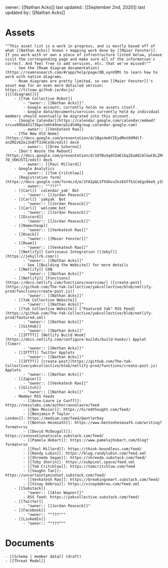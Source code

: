 owner:: [[Nathan Acks]]
last updated:: [[September 2nd, 2020]]
last updated by:: [[Nathan Acks]]
# Assets
    ^^This asset list is a work in progress, and is mostly based off of what [[Nathan Acks]] knows + mapping work done by [[Maier Fenster]]. If you work with or own a piece of infrastructure listed below, please visit the corresponding page and make sure all of the information's correct. And feel free to add services, etc. that we've missed!^^
        - See the [Roam diagram documentation](https://roamresearch.com/#/app/help/page/OB_uynVDM) to learn how to work with native diagrams.
        - Roam diagrams are pretty limited, so see [[Maier Fenster]]'s asset map for an even more detailed version: https://tilnow.github.io/docjs/
    {{[[diagram]]}}
        - [[Yak Collective Robot]]
            - "owner:: [[Nathan Acks]]"
            - Google account; currently holds no assets itself.
            - Google data/documents/services currently held by individual members should eventually be migrated into this account.
        - [Google Calendar](https://calendar.google.com/calendar/embed?src=o995m43173bpslmhh49nmrp5i4%40group.calendar.google.com)
            - owner:: [[Venkatesh Rao]]
        - [The New Old Home](https://docs.google.com/presentation/d/1Bgs4e6YIEydMot0VM4lf-onZM2z6Zei3n87f3JHCeSk/edit) deck
            - owner:: [[Drew Schorno]]
        - [Don't Waste the Reboot](https://docs.google.com/presentation/d/1OfBuSq4SImE1Gq2EaAGCAlkwC8LZRCWx-7O_VOHJ5TI/edit) deck
            - owner:: [[Paul Millerd]]
        - Google Analytics
            - owner:: [[Tom Critchlow]]
        - [Registration form](https://docs.google.com/forms/d/e/1FAIpQLSfVUUvuIkzEGffk1CoEgzOkeO_yI05Nuw6zU3H1TNLmiQOf7g/viewform)
            - owner:: ^^???^^
        - [[Carl]] `calendar_yak` Bot
            - "owner:: [[Jordan Peacock]]"
        - [[Carl]] `yakyak` Bot
            - "owner:: [[Jordan Peacock]]"
        - [[Carl]] `welcome_bot`
            - "owner:: [[Jordan Peacock]]"
        - [[Discord]]
            - "owner:: [[Jordan Peacock]]"
        - [[Namecheap]]
            - "owner:: [[Venkatesh Rao]]"
        - [[Knack]]
            - "owner:: [[Maier Fenster]]"
        - [[Roam]]
            - "owner:: [[Venkatesh Rao]]"
        - [[Netlify]] Continuous Integration ([Jekyll](https://jekyllrb.com/))
            - "owner:: [[Nathan Acks]]"
            - See [[Building the Website]] for more details
        - [[Netlify]] CDN
            - "owner:: [[Nathan Acks]]"
        - [[Netlify]] [Functions](https://docs.netlify.com/functions/overview/) ([create-post](https://github.com/The-Yak-Collective/yakcollective/blob/netlify-prod/functions/create-post.js))
            - "owner:: [[Nathan Acks]]"
        - [[Yak Collective Website]]
            - "owner:: [[Nathan Acks]]"
        - [[Yak Collective Website]] ["Featured Yak" RSS Feed](https://github.com/The-Yak-Collective/yakcollective/blob/netlify-prod/featured.xml)
            - "owner:: [[Nathan Acks]]"
        - [[GitHub]]
            - "owner:: [[Nathan Acks]]"
        - [[IFTTT]] [Netlify Build Hook](https://docs.netlify.com/configure-builds/build-hooks/) Applet (Timer)
            - "owner:: [[Nathan Acks]]"
        - [[IFTTT]] Twitter Applets
            - "owner:: [[Nathan Acks]]"
        - [[IFTTT]] [create-post](https://github.com/The-Yak-Collective/yakcollective/blob/netlify-prod/functions/create-post.js) Applets
            - "owner:: [[Nathan Acks]]"
        - [[Zapier]]
            - "owner:: [[Venkatesh Rao]]"
        - [[Glitch]]
            - "owner:: [[Nathan Acks]]"
        - Member RSS Feeds
            - [[Anne-Laure Le Cunff]]: https://nesslabs.com/author/annelaure/feed
            - [[Ben Mosior]]: https://hiredthought.com/feed/
            - [[Benjamin P Taylor - London]]: https://medium.com/feed/@antlerboy
            - [[Benton Heimsath]]: https://www.bentonheimsath.com/writing?format=rss
            - [[David McDougall]]: https://innovationatscale.substack.com/feed/
            - [[Pamela Hobart]]: https://www.pamelajhobart.com/blog?format=rss
            - [[Paul Millerd]]: https://think-boundless.com/feed/
            - [[Randy Lubin]]: https://blog.randylubin.com/feed.xml
            - [[Shreeda Segan]]: https://shreeda.substack.com/feed/
            - [[Toby Shorin]]: https://subpixel.space/feed.xml
            - [[Tom Critchlow]]: https://tomcritchlow.com/feed
            - [[Vaughn Tan]]: https://uncertaintymindset.substack.com/feed/
            - [[Venkatesh Rao]]: https://breakingsmart.substack.com/feed/
            - [[Vinay Débrou]]: https://vinaydebrou.com/feed.xml
        - [[Substack]]
            - "owner:: [[Alex Wagner]]"
            - RSS feed: https://yakcollective.substack.com/feed/
        - [[Twitter]]
            - "owner:: [[Jordan Peacock]]"
        - [[Facebook]]
            - "owner:: ^^???^^"
        - [[LinkedIn]]
            - "owner:: ^^???^^"
# Documents
    - [[Schema | member data]] (draft)
    - [[Threat Model]]
